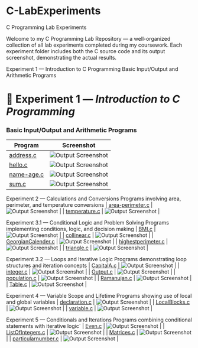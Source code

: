 # C-LabExperiments

C Programming Lab Experiments

Welcome to my C Programming Lab Repository — a well-organized collection of all lab experiments completed during my coursework.
Each experiment folder includes both the C source code and its output screenshot, demonstrating the actual results.

 Experiment 1 — Introduction to C Programming
 Basic Input/Output and Arithmetic Programs
 # 📘 Experiment 1 — *Introduction to C Programming*

### Basic Input/Output and Arithmetic Programs

| Program | Screenshot |
|----------|-------------|
| [address.c](./address.c) | ![Output Screenshot](./address.png) |
| [hello.c](./hello.c) | ![Output Screenshot](./helloc.png) |
| [name-age.c](./name-age.c) | ![Output Screenshot](./name-age.png) |
| [sum.c](./sum.c) | ![Output Screenshot](./sum.png) |

Experiment 2 — Calculations and Conversions
Programs involving area, perimeter, and temperature conversions
| [area-perimeter.c](./area-perimeter.c) | ![Output Screenshot](./area-perimeter.png) |
| [temperature.c](./temperature.c) | ![Output Screenshot](./temperature.png) |

Experiment 3.1 — Conditional Logic and Problem Solving
Programs implementing conditions, logic, and decision making
| [BMI.c](./BMI.c) | ![Output Screenshot](./BMI.png) |
| [collinear.c](./collinear.c) | ![Output Screenshot](./Collinear.png) |
| [GeorgianCalender.c](./GeorgianCalender.c) | ![Output Screenshot](./GeorgianCalender.png) |
| [highestperimeter.c](./highestperimeter.c) | ![Output Screenshot](./Highestperimeter.png) |
| [triangle.c](./triangle.c) | ![Output Screenshot](./Triangle.png) |

Experiment 3.2 — Loops and Iterative Logic
Programs demonstrating loop structures and iteration concepts
| [CapitalA.c](./CapitalA.c) | ![Output Screenshot](./CapitalA.png) |
| [integer.c](./integer.c) | ![Output Screenshot](./integer.png) |
| [Output.c](./Output.c) | ![Output Screenshot](./Output.png) |
| [population.c](./population.c) | ![Output Screenshot](./Population.png) |
| [Ramanujan.c](./Ramanujan.c) | ![Output Screenshot](./Ramanujan.png) |
| [Table.c](./Table.c) | ![Output Screenshot](./Table.png) |

Experiment 4 — Variable Scope and Lifetime
Programs showing use of local and global variables
| [declaration.c](./declaration.c) | ![Output Screenshot](./Declaration.png) |
| [LocalBlocks.c](./LocalBlocks.c) | ![Output Screenshot](./LocalBlocks.png) |
| [variable.c](./variable.c) | ![Output Screenshot](./Variable.png) |

Experiment 5 — Conditionals and Iterations
Programs combining conditional statements with iterative logic`
| [Even.c](./Even.c) | ![Output Screenshot](./Even.png) |
| [ListOfIntegers.c](./ListOfIntegers.c) | ![Output Screenshot](./ListOfIntegers.png) |
| [Matrices.c](./Matrices.c) | ![Output Screenshot](./matrices.png) |
| [particularnumber.c](./particularnumber.c) | ![Output Screenshot](./Particularnumber.png) |










